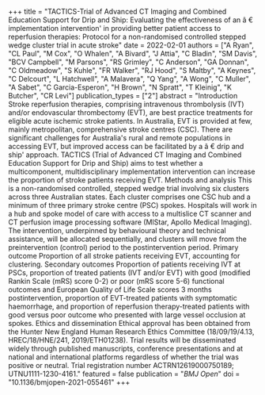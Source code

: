 +++
title = "TACTICS-Trial of Advanced CT Imaging and Combined Education Support for Drip and Ship: Evaluating the effectiveness of an â € implementation intervention' in providing better patient access to reperfusion therapies: Protocol for a non-randomised controlled stepped wedge cluster trial in acute stroke"
date = 2022-02-01
authors = ["A Ryan", "CL Paul", "M Cox", "O Whalen", "A Bivard", "J Attia", "C Bladin", "SM Davis", "BCV Campbell", "M Parsons", "RS Grimley", "C Anderson", "GA Donnan", "C Oldmeadow", "S Kuhle", "FR Walker", "RJ Hood", "S Maltby", "A Keynes", "C Delcourt", "L Hatchwell", "A Malavera", "Q Yang", "A Wong", "C Muller", "A Sabet", "C Garcia-Esperon", "H Brown", "N Spratt", "T Kleinig", "K Butcher", "CR Levi"]
publication_types = ["2"]
abstract = "Introduction Stroke reperfusion therapies, comprising intravenous thrombolysis (IVT) and/or endovascular thrombectomy (EVT), are best practice treatments for eligible acute ischemic stroke patients. In Australia, EVT is provided at few, mainly metropolitan, comprehensive stroke centres (CSC). There are significant challenges for Australia's rural and remote populations in accessing EVT, but improved access can be facilitated by a â € drip and ship' approach. TACTICS (Trial of Advanced CT Imaging and Combined Education Support for Drip and Ship) aims to test whether a multicomponent, multidisciplinary implementation intervention can increase the proportion of stroke patients receiving EVT. Methods and analysis This is a non-randomised controlled, stepped wedge trial involving six clusters across three Australian states. Each cluster comprises one CSC hub and a minimum of three primary stroke centre (PSC) spokes. Hospitals will work in a hub and spoke model of care with access to a multislice CT scanner and CT perfusion image processing software (MIStar, Apollo Medical Imaging). The intervention, underpinned by behavioural theory and technical assistance, will be allocated sequentially, and clusters will move from the preintervention (control) period to the postintervention period. Primary outcome Proportion of all stroke patients receiving EVT, accounting for clustering. Secondary outcomes Proportion of patients receiving IVT at PSCs, proportion of treated patients (IVT and/or EVT) with good (modified Rankin Scale (mRS) score 0-2) or poor (mRS score 5-6) functional outcomes and European Quality of Life Scale scores 3 months postintervention, proportion of EVT-treated patients with symptomatic haemorrhage, and proportion of reperfusion therapy-treated patients with good versus poor outcome who presented with large vessel occlusion at spokes. Ethics and dissemination Ethical approval has been obtained from the Hunter New England Human Research Ethics Committee (18/09/19/4.13, HREC/18/HNE/241, 2019/ETH01238). Trial results will be disseminated widely through published manuscripts, conference presentations and at national and international platforms regardless of whether the trial was positive or neutral. Trial registration number ACTRN12619000750189; UTNU1111-1230-4161."
featured = false
publication = "*BMJ Open*"
doi = "10.1136/bmjopen-2021-055461"
+++


